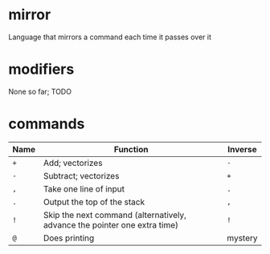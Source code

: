 # mirror
Language that mirrors a command each time it passes over it

# modifiers
None so far; TODO

# commands

Name | Function | Inverse
-----|----------|--------
`+`  | Add; vectorizes | `-`
`-`  | Subtract; vectorizes | `+`
`,`  | Take one line of input | `.`
`.`  | Output the top of the stack | `,`
`!`  | Skip the next command (alternatively, advance the pointer one extra time) | `!`
`@`  | Does printing | mystery
